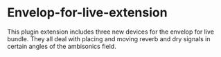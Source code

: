 # Envelop-for-live-extension
This plugin extension includes three new devices for the envelop for live bundle.
They all deal with placing and moving reverb and dry signals in certain angles of the ambisonics field. 
